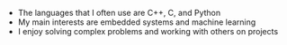 - The languages that I often use are C++, C, and Python
- My main interests are embedded systems and machine learning
- I enjoy solving complex problems and working with others on projects
